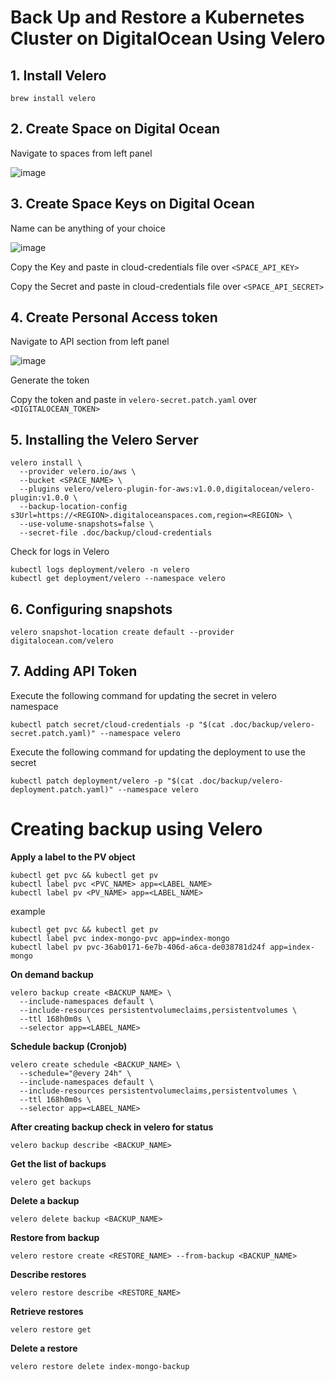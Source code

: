 # Back Up and Restore a Kubernetes Cluster on DigitalOcean Using Velero

## 1. Install Velero

```
brew install velero
```

## 2. Create Space on Digital Ocean

Navigate to spaces from left panel

![image](https://user-images.githubusercontent.com/11765228/114300594-ade30980-9af3-11eb-862b-196381951d8b.png)

## 3. Create Space Keys on Digital Ocean

Name can be anything of your choice

![image](https://user-images.githubusercontent.com/11765228/114300197-a458a200-9af1-11eb-884a-7ef32d60d3f8.png)

Copy the Key and paste in cloud-credentials file over `<SPACE_API_KEY>`

Copy the Secret and paste in cloud-credentials file over `<SPACE_API_SECRET>`

## 4. Create Personal Access token

Navigate to API section from left panel

![image](https://user-images.githubusercontent.com/11765228/114300326-5a23f080-9af2-11eb-87cd-c44f8c283831.png)

Generate the token

Copy the token and paste in `velero-secret.patch.yaml` over `<DIGITALOCEAN_TOKEN>`

## 5. Installing the Velero Server

```
velero install \
  --provider velero.io/aws \
  --bucket <SPACE_NAME> \
  --plugins velero/velero-plugin-for-aws:v1.0.0,digitalocean/velero-plugin:v1.0.0 \
  --backup-location-config s3Url=https://<REGION>.digitaloceanspaces.com,region=<REGION> \
  --use-volume-snapshots=false \
  --secret-file .doc/backup/cloud-credentials
```

Check for logs in Velero

```
kubectl logs deployment/velero -n velero
kubectl get deployment/velero --namespace velero
```

## 6. Configuring snapshots

```
velero snapshot-location create default --provider digitalocean.com/velero
```

## 7. Adding API Token

Execute the following command for updating the secret in velero namespace

```
kubectl patch secret/cloud-credentials -p "$(cat .doc/backup/velero-secret.patch.yaml)" --namespace velero
```

Execute the following command for updating the deployment to use the secret

```
kubectl patch deployment/velero -p "$(cat .doc/backup/velero-deployment.patch.yaml)" --namespace velero
```

# Creating backup using Velero

**Apply a label to the PV object**

```
kubectl get pvc && kubectl get pv
kubectl label pvc <PVC_NAME> app=<LABEL_NAME>
kubectl label pv <PV_NAME> app=<LABEL_NAME>
```

example

```
kubectl get pvc && kubectl get pv
kubectl label pvc index-mongo-pvc app=index-mongo
kubectl label pv pvc-36ab0171-6e7b-406d-a6ca-de038781d24f app=index-mongo
```

**On demand backup**

```
velero backup create <BACKUP_NAME> \
  --include-namespaces default \
  --include-resources persistentvolumeclaims,persistentvolumes \
  --ttl 168h0m0s \
  --selector app=<LABEL_NAME>
```

**Schedule backup (Cronjob)**

```
velero create schedule <BACKUP_NAME> \
  --schedule="@every 24h" \
  --include-namespaces default \
  --include-resources persistentvolumeclaims,persistentvolumes \
  --ttl 168h0m0s \
  --selector app=<LABEL_NAME>
```

**After creating backup check in velero for status**

```
velero backup describe <BACKUP_NAME>
```

**Get the list of backups**

```
velero get backups
```

**Delete a backup**

```
velero delete backup <BACKUP_NAME>
```

**Restore from backup**

```
velero restore create <RESTORE_NAME> --from-backup <BACKUP_NAME>
```

**Describe restores**

```
velero restore describe <RESTORE_NAME>
```

**Retrieve restores**

```
velero restore get
```

**Delete a restore**

```
velero restore delete index-mongo-backup
```
